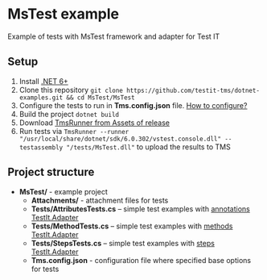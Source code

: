 # MsTest example

Example of tests with MsTest framework and adapter for Test IT

## Setup

1. Install [.NET 6+](https://learn.microsoft.com/ru-ru/dotnet/core/install/windows?tabs=net70)
2. Clone this repository `git clone https://github.com/testit-tms/dotnet-examples.git && cd MsTest/MsTest`
3. Configure the tests to run in **Tms.config.json**
   file. [How to configure?](https://github.com/testit-tms/adapters-dotnet/tree/main/Tms.Adapter#configuration)
4. Build the project `dotnet build`
5. Download [TmsRunner from Assets of release](https://github.com/testit-tms/adapters-dotnet/releases)
6. Run tests
   via `TmsRunner --runner "/usr/local/share/dotnet/sdk/6.0.302/vstest.console.dll" --testassembly "/tests/MsTest.dll"`
   to upload the results to TMS

## Project structure

* **MsTest/** - example project
    * **Attachments/** - attachment files for tests
    * **Tests/AttributesTests.cs** – simple test examples
      with [annotations TestIt.Adapter](https://github.com/testit-tms/adapters-dotnet/tree/main/Tms.Adapter#attributes)
    * **Tests/MethodTests.cs** – simple test examples
      with [methods TestIt.Adapter](https://github.com/testit-tms/adapters-dotnet/tree/main/Tms.Adapter#attributes)
    * **Tests/StepsTests.cs** – simple test examples
      with [steps TestIt.Adapter](https://github.com/testit-tms/adapters-dotnet/tree/main/Tms.Adapter#attributes)
    * **Tms.config.json** - configuration file where specified base options for tests
